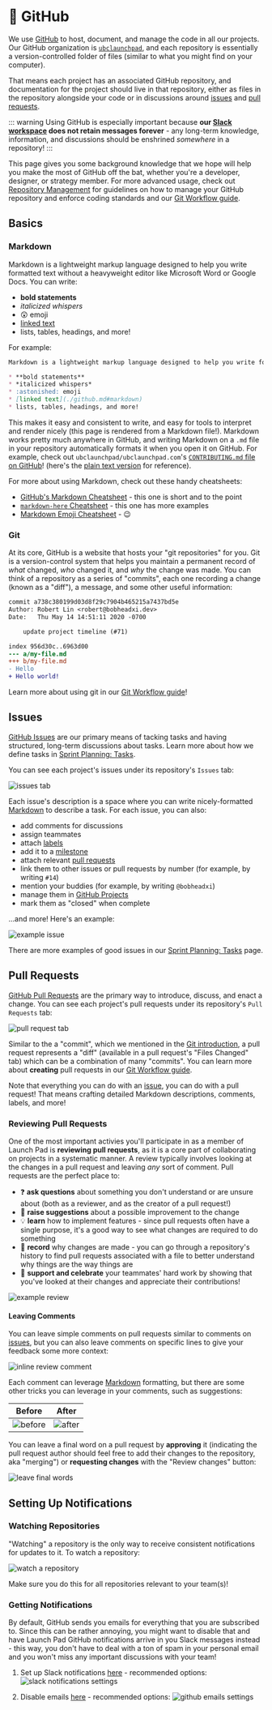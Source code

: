 # 🐙 GitHub <Badge type="tip" text="new"/>

We use [GitHub](https://github.com/) to host, document, and manage the code in all our projects. Our GitHub organization is [`ubclaunchpad`](https://github.com/ubclaunchpad/), and each repository is essentially a version-controlled folder of files (similar to what you might find on your computer).

That means each project has an associated GitHub repository, and documentation for the project should live in that repository, either as files in the repository alongside your code or in discussions around [issues](#issues) and [pull requests](#pull-requests).

::: warning
Using GitHub is especially important because **our [Slack workspace](./slack.md) does not retain messages forever** - any long-term knowledge, information, and discussions should be enshrined *somewhere* in a repository!
:::

This page gives you some background knowledge that we hope will help you make the most of GitHub off the bat, whether you're a developer, designer, or strategy member. For more advanced usage, check out [Repository Management](../project-management/repositories.md) for guidelines on how to manage your GitHub repository and enforce coding standards and our [Git Workflow guide](../../resources/git-workflow.md).

## Basics

### Markdown

Markdown is a lightweight markup language designed to help you write formatted text without a heavyweight editor like Microsoft Word or Google Docs. You can write:

* **bold statements**
* *italicized whispers*
* :astonished: emoji
* [linked text](./github.md#markdown)
* lists, tables, headings, and more!

For example:

```md
Markdown is a lightweight markup language designed to help you write formatted text without a heavyweight editor like Microsoft Word or Google Docs. You can write:

* **bold statements**
* *italicized whispers*
* :astonished: emoji
* [linked text](./github.md#markdown)
* lists, tables, headings, and more!
```

This makes it easy and consistent to write, and easy for tools to interpret and render nicely (this page is rendered from a Markdown file!). Markdown works pretty much anywhere in GitHub, and writing Markdown on a `.md` file in your repository automatically formats it when you open it on GitHub. For example, check out `ubclaunchpad/ubclaunchpad.com`'s [`CONTRIBUTING.md` file on GitHub](https://github.com/ubclaunchpad/ubclaunchpad.com/blob/master/CONTRIBUTING.md)! (here's the [plain text version](https://raw.githubusercontent.com/ubclaunchpad/ubclaunchpad.com/master/CONTRIBUTING.md) for reference).

For more about using Markdown, check out these handy cheatsheets:

* [GitHub's Markdown Cheatsheet](https://guides.github.com/pdfs/markdown-cheatsheet-online.pdf) - this one is short and to the point
* [`markdown-here` Cheatsheet](https://github.com/adam-p/markdown-here/wiki/Markdown-Cheatsheet) - this one has more examples
* [Markdown Emoji Cheatsheet](https://www.webfx.com/tools/emoji-cheat-sheet/) - :wink:

### Git

At its core, GitHub is a website that hosts your "git repositories" for you. Git is a version-control system that helps you maintain a permanent record of *what* changed, *who* changed it, and *why* the change was made. You can think of a repository as a series of "commits", each one recording a change (known as a "diff"), a message, and some other useful information:

```diff
commit a738c380199d03d8f29c7904b465215a7437bd5e
Author: Robert Lin <robert@bobheadxi.dev>
Date:   Thu May 14 14:51:11 2020 -0700

    update project timeline (#71)

index 956d30c..6963d00
--- a/my-file.md
+++ b/my-file.md
- Hello
+ Hello world!
```

Learn more about using git in our [Git Workflow guide](../../resources/git-workflow.md)!

## Issues

[GitHub Issues](https://help.github.com/en/github/managing-your-work-on-github/about-issues) are our primary means of tacking tasks and having structured, long-term discussions about tasks. Learn more about how we define tasks in [Sprint Planning: Tasks](../project-management/sprints.md#tasks).

You can see each project's issues under its repository's `Issues` tab:

![issues tab](./img/github_issues.png)

Each issue's description is a space where you can write nicely-formatted [Markdown](#markdown) to describe a task. For each issue, you can also:

* add comments for discussions
* assign teammates
* attach [labels](https://help.github.com/en/github/managing-your-work-on-github/applying-labels-to-issues-and-pull-requests)
* add it to a [milestone](https://help.github.com/en/github/managing-your-work-on-github/viewing-your-milestones-progress)
* attach relevant [pull requests](#pull-requests)
* link them to other issues or pull requests by number (for example, by writing `#14`)
* mention your buddies (for example, by writing `@bobheadxi`)
* manage them in [GitHub Projects](https://help.github.com/en/github/managing-your-work-on-github/about-project-boards)
* mark them as "closed" when complete

...and more! Here's an example:

![example issue](./img/github_issue_example.png)

There are more examples of good issues in our [Sprint Planning: Tasks](../project-management/sprints.md#tasks) page.

## Pull Requests

[GitHub Pull Requests](https://help.github.com/en/github/collaborating-with-issues-and-pull-requests/about-pull-requests) are the primary way to introduce, discuss, and enact a change. You can see each project's pull requests under its repository's `Pull Requests` tab:

![pull request tab](./img/github_pullrequests.png)

Similar to the a "commit", which we mentioned in the [Git introduction](#git), a pull request represents a "diff" (available in a pull request's "Files Changed" tab) which can be a combination of many "commits". You can learn more about **creating** pull requests in our [Git Workflow guide](../../resources/git-workflow.md).

Note that everything you can do with an [issue](#issues), you can do with a pull request! That means crafting detailed Markdown descriptions, comments, labels, and more!

### Reviewing Pull Requests

One of the most important activies you'll participate in as a member of Launch Pad is **reviewing pull requests**, as it is a core part of collaborating on projects in a systematic manner. A review typically involves looking at the changes in a pull request and leaving *any* sort of comment. Pull requests are the perfect place to:

* ❓ **ask questions** about something you don't understand or are unsure about (both as a reviewer, and as the creator of a pull request!)
* 💭 **raise suggestions** about a possible improvement to the change
* 💡 **learn** how to implement features - since pull requests often have a single purpose, it's a good way to see what changes are required to do something
* 📝 **record** why changes are made - you can go through a repository's history to find pull requests associated with a file to better understand why things are the way things are
* 👏 **support and celebrate** your teammates' hard work by showing that you've looked at their changes and appreciate their contributions!

![example review](./img/github_review.png)

#### Leaving Comments

You can leave simple comments on pull requests similar to comments on [issues](#issues), but you can also leave comments on specific lines to give your feedback some more context:

![inline review comment](./img/github_review_inline.png)

Each comment can leverage [Markdown](#markdown) formatting, but there are some other tricks you can leverage in your comments, such as suggestions:

| Before | After |
|--------|-------|
| ![before](./img/github_suggest_before.png) | ![after](./img/github_suggest_after.png) |

You can leave a final word on a pull request by **approving** it (indicating the pull request author should feel free to add their changes to the repository, aka "merging") or **requesting changes** with the "Review changes" button:

![leave final words](./img/github_review_final.png)

## Setting Up Notifications

### Watching Repositories

"Watching" a repository is the only way to receive consistent notifications for updates to it. To watch a repository:

![watch a repository](./img/github_watch.png)

Make sure you do this for all repositories relevant to your team(s)!

### Getting Notifications

By default, GitHub sends you emails for everything that you are subscribed to. Since this can be rather annoying, you might want to disable that and have Launch Pad GitHub notifications arrive in you Slack messages instead - this way, you don't have to deal with a ton of spam in your personal email and you won't miss any important discussions with your team!

1. Set up Slack notifications [here](https://github.com/settings/reminders/ubclaunchpad) - recommended options:
![slack notifications settings](./img/github_slack.png)

2. Disable emails [here](https://github.com/settings/notifications) - recommended options:
![github emails settings](./img/github_emails.png)
